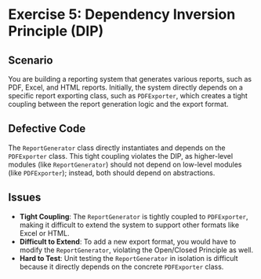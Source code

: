 # Exercise 5: Dependency Inversion Principle (DIP)

## Scenario

You are building a reporting system that generates various reports, such as PDF, Excel, and HTML reports. Initially, the system directly depends on a specific report exporting class, such as `PDFExporter`, which creates a tight coupling between the report generation logic and the export format.

## Defective Code

The `ReportGenerator` class directly instantiates and depends on the `PDFExporter` class. This tight coupling violates the DIP, as higher-level modules (like `ReportGenerator`) should not depend on low-level modules (like `PDFExporter`); instead, both should depend on abstractions.

## Issues

- **Tight Coupling**: The `ReportGenerator` is tightly coupled to `PDFExporter`, making it difficult to extend the system to support other formats like Excel or HTML.
- **Difficult to Extend**: To add a new export format, you would have to modify the `ReportGenerator`, violating the Open/Closed Principle as well.
- **Hard to Test**: Unit testing the `ReportGenerator` in isolation is difficult because it directly depends on the concrete `PDFExporter` class.
